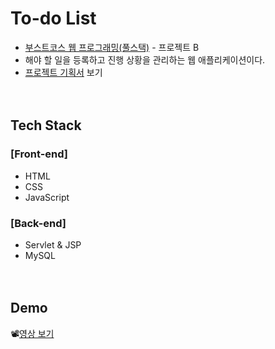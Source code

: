 # To-do List
- [부스트코스 웹 프로그래밍(풀스택)](https://www.boostcourse.org/web316/lecture/23922?isDesc=false) - 프로젝트 B
- 해야 할 일을 등록하고 진행 상황을 관리하는 웹 애플리케이션이다.
- [프로젝트 기획서](https://docs.google.com/presentation/d/163ZmA14C4OGB85QnlXMOo9vO9KFN3YzXYbTYPW7wngs/edit#slide=id.p3) 보기
<br><br><br>

## Tech Stack
### [Front-end]
- HTML
- CSS
- JavaScript

### [Back-end]
- Servlet & JSP
- MySQL
<br><br><br>

## Demo
📽[영상 보기](https://blog.naver.com/taurusx/222421434495)
